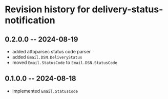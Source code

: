 # Revision history for delivery-status-notification

## 0.2.0.0 -- 2024-08-19

* added attoparsec status code parser
* added `Email.DSN.DeliveryStatus`
* moved `Email.StatusCode` to `Email.DSN.StatusCode`

## 0.1.0.0 -- 2024-08-18

* implemented `Email.StatusCode`
